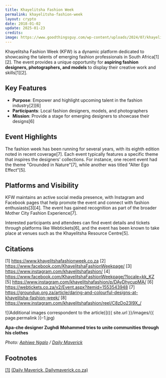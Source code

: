 ```yaml
---
title: Khayelitsha Fashion Week
permalink: khayelitsha-fashion-week
layout: crypto
date: 2018-01-02
update: 2025-01-23
credits:
image: https://www.goodthingsguy.com/wp-content/uploads/2024/07/khayelitshafashionweek.jpeg
---
```


Khayelitsha Fashion Week (KFW) is a dynamic platform dedicated to showcasing the talents of emerging fashion professionals in South Africa[1][2]. The event provides a unique opportunity for **aspiring fashion designers, photographers, and models** to display their creative work and skills[1][2].

## Key Features

- **Purpose**: Empower and highlight upcoming talent in the fashion industry[2][6]
- **Participants**: Local fashion designers, models, and photographers
- **Mission**: Provide a stage for emerging designers to showcase their designs[6]

## Event Highlights

The fashion week has been running for several years, with its eighth edition noted in recent coverage[7]. Each event typically features a specific theme that inspires the designers' collections. For instance, one recent event had the theme "Grounded in Nature"[7], while another was titled "Alter Ego Effect"[5].

## Platforms and Visibility

KFW maintains an active social media presence, with Instagram and Facebook pages that help promote the event and connect with fashion enthusiasts[3][4]. The event has gained recognition as part of the broader Mother City Fashion Experience[7].

Interested participants and attendees can find event details and tickets through platforms like Webtickets[6], and the event has been known to take place at venues such as the Khayelitsha Resource Centre[5].

## Citations

[1] https://www.khayelitshafashionweek.co.za
[2] https://www.facebook.com/KhayelitshaFashionWeekpage/
[3] https://www.instagram.com/khayelitshafashion/
[4] https://www.facebook.com/KhayelitshaFashionWeekpage/?locale=kk_KZ
[5] https://www.instagram.com/khayelitshafashion/p/DAyDhycupMA/
[6] https://webtickets.co.za/v2/Event.aspx?itemid=1553543948
[7] https://groundup.org.za/article/daring-and-colourful-designs-at-khayelitsha-fashion-week/
[8] https://www.instagram.com/khayelitshafashion/reel/C8zDo23I9X_/

![(Additional images correspondent to the article)]({{ site.url }}/images/{{ page.permalink }}-1.jpg)

**Apa-che designer Zughdi Mohammed tries to unite communities through his clothes**

*Photo: [Aphiwe Ngalo](dailymaverick.co.za/article/2018-09-14-khayelitsha-fashion-week-young-designers-turn-heads-with-afrocentric-flair/) / [Daily Maverick](dailymaverick.co.za/article/2018-09-14-khayelitsha-fashion-week-young-designers-turn-heads-with-afrocentric-flair/)*

## Footnotes

[[1]](#a1) <span id="f1"></span> [(Daily Maverick, Dailymaverick.co.za)](dailymaverick.co.za/article/2018-09-14-khayelitsha-fashion-week-young-designers-turn-heads-with-afrocentric-flair/)
